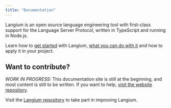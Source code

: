 ```yaml
---
title: "Documentation"
---
```


Langium is an open source language engineering tool with first-class support for the Language Server Protocol, written in TypeScript and running in Node.js.

Learn how to [get started](./getting-started) with Langium, [what you can do with it](./tutorials) and how to apply it in your project.

## Want to contribute?

_WORK IN PROGRESS:_ This documentation site is still at the beginning, and most content is still to be written. If you want to help, [visit the website repository](https://github.com/langium/langium-website).

Visit the [Langium repository](https://github.com/langium/langium) to take part in improving Langium.

